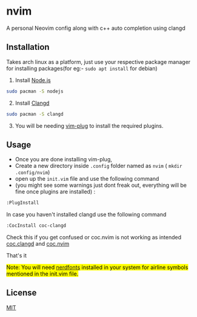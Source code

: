 # nvim

A personal Neovim config along with c++ auto completion using clangd

## Installation 
Takes arch linux as a platform, just use your respective package manager for installing packages(for eg:- `sudo apt install` for debian)

1. Install [Node.js](https://www.google.com/url?sa=t&rct=j&q=&esrc=s&source=web&cd=&cad=rja&uact=8&ved=2ahUKEwiehrffoeT3AhWeRmwGHcKWAoYQFnoECAgQAQ&url=https%3A%2F%2Fnodejs.org%2F&usg=AOvVaw1tY2p-vJFWJmxWlq4sTxCn)
``` bash 
sudo pacman -S nodejs
``` 
2. Install [Clangd](https://clangd.llvm.org/installation)

 ``` bash
 sudo pacman -S clangd
 ```
 
3. You will be needing [vim-plug](https://github.com/junegunn/vim-plug#installation) to install the required plugins.



## Usage
 - Once you are done installing vim-plug, 
 - Create a new directory inside `.config` folder named as `nvim` ( `mkdir .config/nvim`)<br>
 - open up the `init.vim` file and use the following command<br>
 - (you might see some warnings just dont freak out, everything will be fine once plugins are installed) :

```bash
:PlugInstall
```
In case you haven't installed clangd use the following command
```bash
:CocInstall coc-clangd
```
Check this if you get confused or coc.nvim is not working as intended [coc.clangd](https://github.com/clangd/coc-clangd#quick-start) and [coc.nvim](https://github.com/clangd/coc-clangd#quick-start)

That's it 

<mark>Note: You will need [nerdfonts](https://www.nerdfonts.com/font-downloads) installed in your system for airline symbols mentioned in the init.vim file.</mark>


## License
[MIT](https://choosealicense.com/licenses/mit/)
